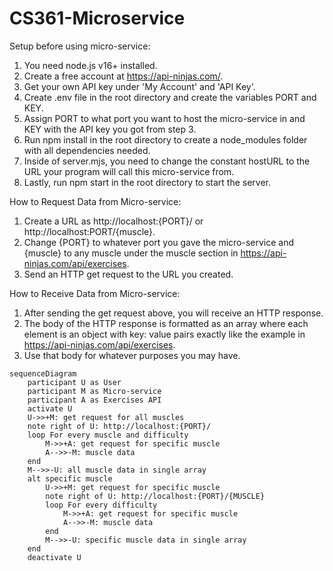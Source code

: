 # CS361-Microservice

Setup before using micro-service:
1. You need node.js v16+ installed.
2. Create a free account at https://api-ninjas.com/.
3. Get your own API key under 'My Account' and 'API Key'.
4. Create .env file in the root directory and create the variables PORT and KEY.
5. Assign PORT to what port you want to host the micro-service in and KEY with the API key you got from step 3.
6. Run npm install in the root directory to create a node_modules folder with all dependencies needed.
7. Inside of server.mjs, you need to change the constant hostURL to the URL your program will call this micro-service from.
8. Lastly, run npm start in the root directory to start the server.

How to Request Data from Micro-service:
1. Create a URL as http://localhost:{PORT}/ or http://localhost:PORT/{muscle}.
2. Change {PORT} to whatever port you gave the micro-service and {muscle} to any muscle 
under the muscle section in https://api-ninjas.com/api/exercises.
3. Send an HTTP get request to the URL you created.

How to Receive Data from Micro-service:
1. After sending the get request above, you will receive an HTTP response.
2. The body of the HTTP response is formatted as an array where each element is an object
with key: value pairs exactly like the example in https://api-ninjas.com/api/exercises.
3. Use that body for whatever purposes you may have.

```mermaid
sequenceDiagram
    participant U as User 
    participant M as Micro-service 
    participant A as Exercises API 
    activate U 
    U->>+M: get request for all muscles
    note right of U: http://localhost:{PORT}/
    loop For every muscle and difficulty
        M->>+A: get request for specific muscle
        A-->>-M: muscle data
    end
    M-->>-U: all muscle data in single array
    alt specific muscle
        U->>+M: get request for specific muscle
        note right of U: http://localhost:{PORT}/{MUSCLE}
        loop For every difficulty
            M->>+A: get request for specific muscle
            A-->>-M: muscle data
        end
        M-->>-U: specific muscle data in single array
    end
    deactivate U

```
